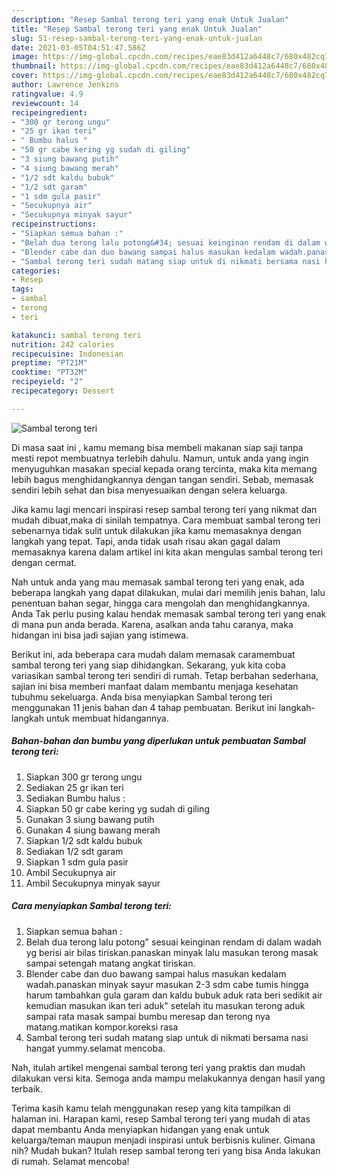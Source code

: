 ```yaml
---
description: "Resep Sambal terong teri yang enak Untuk Jualan"
title: "Resep Sambal terong teri yang enak Untuk Jualan"
slug: 51-resep-sambal-terong-teri-yang-enak-untuk-jualan
date: 2021-03-05T04:51:47.586Z
image: https://img-global.cpcdn.com/recipes/eae83d412a6448c7/680x482cq70/sambal-terong-teri-foto-resep-utama.jpg
thumbnail: https://img-global.cpcdn.com/recipes/eae83d412a6448c7/680x482cq70/sambal-terong-teri-foto-resep-utama.jpg
cover: https://img-global.cpcdn.com/recipes/eae83d412a6448c7/680x482cq70/sambal-terong-teri-foto-resep-utama.jpg
author: Lawrence Jenkins
ratingvalue: 4.9
reviewcount: 14
recipeingredient:
- "300 gr terong ungu"
- "25 gr ikan teri"
- " Bumbu halus "
- "50 gr cabe kering yg sudah di giling"
- "3 siung bawang putih"
- "4 siung bawang merah"
- "1/2 sdt kaldu bubuk"
- "1/2 sdt garam"
- "1 sdm gula pasir"
- "Secukupnya air"
- "Secukupnya minyak sayur"
recipeinstructions:
- "Siapkan semua bahan :"
- "Belah dua terong lalu potong&#34; sesuai keinginan rendam di dalam wadah yg berisi air bilas tiriskan.panaskan minyak lalu masukan terong masak sampai setengah matang angkat tiriskan."
- "Blender cabe dan duo bawang sampai halus masukan kedalam wadah.panaskan minyak sayur masukan 2-3 sdm cabe tumis hingga harum tambahkan gula garam dan kaldu bubuk aduk rata beri sedikit air kemudian masukan ikan teri aduk&#34; setelah itu masukan terong aduk sampai rata masak sampai bumbu meresap dan terong nya matang.matikan kompor.koreksi rasa"
- "Sambal terong teri sudah matang siap untuk di nikmati bersama nasi hangat yummy.selamat mencoba."
categories:
- Resep
tags:
- sambal
- terong
- teri

katakunci: sambal terong teri 
nutrition: 242 calories
recipecuisine: Indonesian
preptime: "PT21M"
cooktime: "PT32M"
recipeyield: "2"
recipecategory: Dessert

---
```



![Sambal terong teri](https://img-global.cpcdn.com/recipes/eae83d412a6448c7/680x482cq70/sambal-terong-teri-foto-resep-utama.jpg)

Di masa  saat ini , kamu memang bisa membeli makanan siap saji tanpa mesti repot membuatnya terlebih dahulu. Namun, untuk anda yang ingin menyuguhkan masakan special kepada orang tercinta, maka kita memang lebih bagus menghidangkannya dengan tangan sendiri. Sebab, memasak sendiri lebih sehat dan bisa menyesuaikan dengan selera keluarga.

Jika kamu lagi mencari inspirasi resep sambal terong teri yang nikmat dan mudah dibuat,maka di sinilah tempatnya. Cara membuat sambal terong teri  sebenarnya tidak sulit untuk dilakukan jika kamu memasaknya dengan langkah yang tepat. Tapi, anda tidak usah risau akan gagal dalam memasaknya 
karena dalam artikel ini kita akan mengulas sambal terong teri dengan cermat.  



Nah untuk anda yang mau memasak sambal terong teri yang enak, ada beberapa langkah yang dapat dilakukan, mulai dari memilih jenis bahan, lalu penentuan bahan segar, hingga cara mengolah dan menghidangkannya. Anda Tak perlu pusing kalau hendak memasak sambal terong teri yang enak di mana pun anda berada. Karena, asalkan anda  tahu caranya, maka hidangan ini bisa jadi sajian yang istimewa.

Berikut ini, ada beberapa cara mudah dalam memasak caramembuat sambal terong teri yang siap dihidangkan. Sekarang, yuk kita coba variasikan sambal terong teri sendiri di rumah. Tetap berbahan sederhana, sajian ini bisa memberi manfaat dalam membantu menjaga kesehatan tubuhmu sekeluarga. Anda bisa menyiapkan Sambal terong teri menggunakan 11 jenis bahan dan 4 tahap pembuatan. Berikut ini langkah-langkah untuk membuat hidangannya.

<!--inarticleads1-->

##### Bahan-bahan dan bumbu yang diperlukan untuk pembuatan Sambal terong teri:

1. Siapkan 300 gr terong ungu
1. Sediakan 25 gr ikan teri
1. Sediakan  Bumbu halus :
1. Siapkan 50 gr cabe kering yg sudah di giling
1. Gunakan 3 siung bawang putih
1. Gunakan 4 siung bawang merah
1. Siapkan 1/2 sdt kaldu bubuk
1. Sediakan 1/2 sdt garam
1. Siapkan 1 sdm gula pasir
1. Ambil Secukupnya air
1. Ambil Secukupnya minyak sayur




<!--inarticleads2-->

##### Cara menyiapkan Sambal terong teri:

1. Siapkan semua bahan :
1. Belah dua terong lalu potong&#34; sesuai keinginan rendam di dalam wadah yg berisi air bilas tiriskan.panaskan minyak lalu masukan terong masak sampai setengah matang angkat tiriskan.
1. Blender cabe dan duo bawang sampai halus masukan kedalam wadah.panaskan minyak sayur masukan 2-3 sdm cabe tumis hingga harum tambahkan gula garam dan kaldu bubuk aduk rata beri sedikit air kemudian masukan ikan teri aduk&#34; setelah itu masukan terong aduk sampai rata masak sampai bumbu meresap dan terong nya matang.matikan kompor.koreksi rasa
1. Sambal terong teri sudah matang siap untuk di nikmati bersama nasi hangat yummy.selamat mencoba.




Nah, itulah artikel mengenai  sambal terong teri  yang praktis dan mudah dilakukan versi kita. Semoga anda mampu melakukannya dengan hasil yang terbaik. 

Terima kasih kamu telah menggunakan resep yang kita tampilkan di halaman ini. Harapan kami, resep  Sambal terong teri yang mudah di atas dapat membantu Anda menyiapkan hidangan yang enak untuk keluarga/teman maupun menjadi inspirasi untuk berbisnis kuliner. Gimana nih? Mudah bukan? Itulah resep sambal terong teri yang bisa Anda lakukan di rumah. Selamat mencoba!

